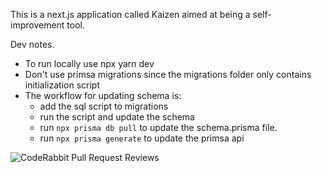 This is a next.js application called Kaizen aimed at being a self-improvement tool.

Dev notes.

- To run locally use npx yarn dev
- Don't use primsa migrations since the migrations folder only contains initialization script
- The workflow for updating schema is:
  - add the sql script to migrations
  - run the script and update the schema
  - run `npx prisma db pull` to update the schema.prisma file.
  - run `npx prisma generate` to update the primsa api

![CodeRabbit Pull Request Reviews](https://img.shields.io/coderabbit/prs/github/jedi116/self_tracker?labelColor=171717&color=FF570A&link=https%3A%2F%2Fcoderabbit.ai&label=CodeRabbit%20Reviews)
